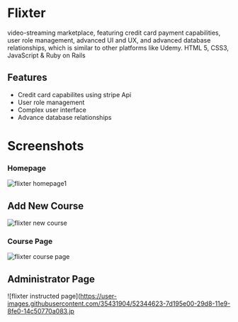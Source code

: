 # Flixter
video-streaming marketplace, featuring credit card payment capabilities, user role management, advanced UI and UX, and advanced database relationships, which is similar to other platforms like Udemy. HTML 5, CSS3, JavaScript & Ruby on Rails

## Features

* Credit card capabilites using stripe Api
* User role management
* Complex user interface
* Advance database relationships
# Screenshots

### Homepage 
![flixter homepage1](https://user-images.githubusercontent.com/35431904/52350058-fa4ad000-29e4-11e9-8541-34d1c52b706c.jpg)

## Add New Course
![flixter new course](https://user-images.githubusercontent.com/35431904/52350143-22d2ca00-29e5-11e9-9f82-07d5ec694bf6.jpg)

### Course Page 
![flixter course page](https://user-images.githubusercontent.com/35431904/52344477-1ac05d80-29d8-11e9-9020-54ef85538fe8.jpg)

## Administrator Page
![flixter instructed page](https://user-images.githubusercontent.com/35431904/52344623-7d195e00-29d8-11e9-8fe0-14c50770a083.jp
